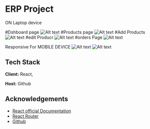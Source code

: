 
# ERP Project

ON Laptop device 

#Dshboard page
![Alt text](https://i.postimg.cc/MGmTHZgD/Screenshot-118.png)
#Products page
![Alt text](https://i.postimg.cc/VkjsZLs8/Screenshot-119.png)
#Add Products
![Alt text](https://i.postimg.cc/jSrtf0Hk/Screenshot-120.png)
#edit Producr
![Alt text](https://i.postimg.cc/jj3jP3dw/Screenshot-121.png)
#orders Page
![Alt text](https://i.postimg.cc/ncfh4DZk/Screenshot-122.png)

Responsive For MOBILE DEVICE
![Alt text](https://i.postimg.cc/TYkjWsL4/Screenshot-125.png)
![Alt text](https://i.postimg.cc/ZnSHVy4s/Screenshot-124.png)

## Tech Stack

**Client:** React, 

**Host:** Github


## Acknowledgements

 - [React official Documentation](https://awesomeopensource.com/project/elangosundar/awesome-README-templates)
 - [React Router](https://github.com/matiassingers/awesome-readme)
 - [Github](https://bulldogjob.com/news/449-how-to-write-a-good-readme-for-your-github-project)

